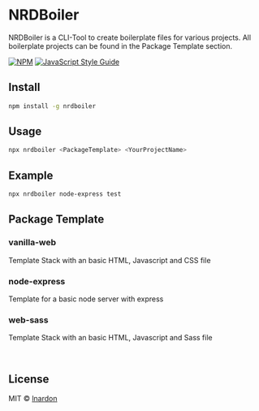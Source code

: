 # NRDBoiler

NRDBoiler is a CLI-Tool to create boilerplate files for various projects. All boilerplate projects can be found in the Package Template section.

[![NPM](https://img.shields.io/npm/v/nrdboiler.svg)](https://www.npmjs.com/package/nrdboiler) [![JavaScript Style Guide](https://img.shields.io/badge/code_style-standard-brightgreen.svg)](https://standardjs.com)

## Install

```bash
npm install -g nrdboiler
```

## Usage

```bash
npx nrdboiler <PackageTemplate> <YourProjectName>
```

## Example

```bash
npx nrdboiler node-express test
```

## Package Template

### vanilla-web

Template Stack with an basic HTML, Javascript and CSS file

### node-express

Template for a basic node server with express

### web-sass

Template Stack with an basic HTML, Javascript and Sass file

</br>

## License

MIT © [lnardon](https://github.com/lnardon)
